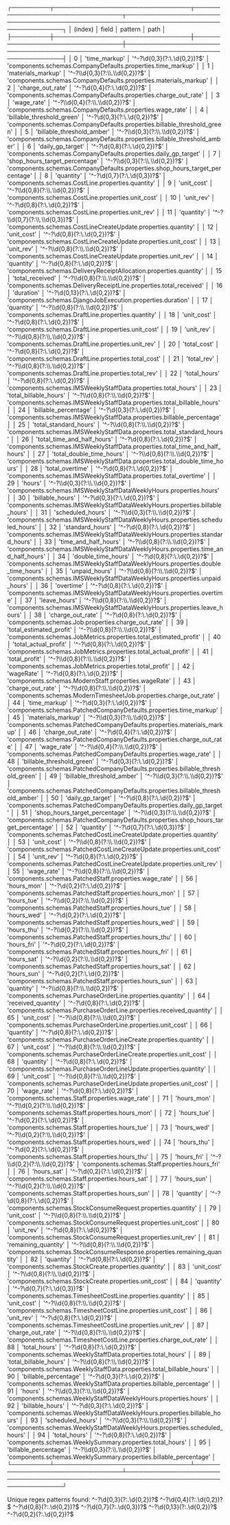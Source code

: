 ┌─────────┬────────────────────────────────┬─────────────────────────────────┬─────────────────────────────────────────────────────────────────────────────────────┐
│ (index) │ field │ pattern │ path │
├─────────┼────────────────────────────────┼─────────────────────────────────┼─────────────────────────────────────────────────────────────────────────────────────┤
│ 0 │ 'time_markup' │ '^-?\\d{0,3}(?:\\.\\d{0,2})?$'  │ 'components.schemas.CompanyDefaults.properties.time_markup'                         │
│ 1       │ 'materials_markup'             │ '^-?\\d{0,3}(?:\\.\\d{0,2})?$' │ 'components.schemas.CompanyDefaults.properties.materials_markup' │
│ 2 │ 'charge_out_rate' │ '^-?\\d{0,4}(?:\\.\\d{0,2})?$'  │ 'components.schemas.CompanyDefaults.properties.charge_out_rate'                     │
│ 3       │ 'wage_rate'                    │ '^-?\\d{0,4}(?:\\.\\d{0,2})?$' │ 'components.schemas.CompanyDefaults.properties.wage_rate' │
│ 4 │ 'billable_threshold_green' │ '^-?\\d{0,3}(?:\\.\\d{0,2})?$'  │ 'components.schemas.CompanyDefaults.properties.billable_threshold_green'            │
│ 5       │ 'billable_threshold_amber'     │ '^-?\\d{0,3}(?:\\.\\d{0,2})?$' │ 'components.schemas.CompanyDefaults.properties.billable_threshold_amber' │
│ 6 │ 'daily_gp_target' │ '^-?\\d{0,8}(?:\\.\\d{0,2})?$'  │ 'components.schemas.CompanyDefaults.properties.daily_gp_target'                     │
│ 7       │ 'shop_hours_target_percentage' │ '^-?\\d{0,3}(?:\\.\\d{0,2})?$' │ 'components.schemas.CompanyDefaults.properties.shop_hours_target_percentage' │
│ 8 │ 'quantity' │ '^-?\\d{0,7}(?:\\.\\d{0,3})?$'  │ 'components.schemas.CostLine.properties.quantity'                                   │
│ 9       │ 'unit_cost'                    │ '^-?\\d{0,8}(?:\\.\\d{0,2})?$' │ 'components.schemas.CostLine.properties.unit_cost' │
│ 10 │ 'unit_rev' │ '^-?\\d{0,8}(?:\\.\\d{0,2})?$'  │ 'components.schemas.CostLine.properties.unit_rev'                                   │
│ 11      │ 'quantity'                     │ '^-?\\d{0,7}(?:\\.\\d{0,3})?$' │ 'components.schemas.CostLineCreateUpdate.properties.quantity' │
│ 12 │ 'unit_cost' │ '^-?\\d{0,8}(?:\\.\\d{0,2})?$'  │ 'components.schemas.CostLineCreateUpdate.properties.unit_cost'                      │
│ 13      │ 'unit_rev'                     │ '^-?\\d{0,8}(?:\\.\\d{0,2})?$' │ 'components.schemas.CostLineCreateUpdate.properties.unit_rev' │
│ 14 │ 'quantity' │ '^-?\\d{0,8}(?:\\.\\d{0,2})?$'  │ 'components.schemas.DeliveryReceiptAllocation.properties.quantity'                  │
│ 15      │ 'total_received'               │ '^-?\\d{0,8}(?:\\.\\d{0,2})?$' │ 'components.schemas.DeliveryReceiptLine.properties.total_received' │
│ 16 │ 'duration' │ '^-?\\d{0,13}(?:\\.\\d{0,2})?$' │ 'components.schemas.DjangoJobExecution.properties.duration'                         │
│ 17      │ 'quantity'                     │ '^-?\\d{0,8}(?:\\.\\d{0,2})?$' │ 'components.schemas.DraftLine.properties.quantity' │
│ 18 │ 'unit_cost' │ '^-?\\d{0,8}(?:\\.\\d{0,2})?$'  │ 'components.schemas.DraftLine.properties.unit_cost'                                 │
│ 19      │ 'unit_rev'                     │ '^-?\\d{0,8}(?:\\.\\d{0,2})?$' │ 'components.schemas.DraftLine.properties.unit_rev' │
│ 20 │ 'total_cost' │ '^-?\\d{0,8}(?:\\.\\d{0,2})?$'  │ 'components.schemas.DraftLine.properties.total_cost'                                │
│ 21      │ 'total_rev'                    │ '^-?\\d{0,8}(?:\\.\\d{0,2})?$' │ 'components.schemas.DraftLine.properties.total_rev' │
│ 22 │ 'total_hours' │ '^-?\\d{0,8}(?:\\.\\d{0,2})?$'  │ 'components.schemas.IMSWeeklyStaffData.properties.total_hours'                      │
│ 23      │ 'total_billable_hours'         │ '^-?\\d{0,8}(?:\\.\\d{0,2})?$' │ 'components.schemas.IMSWeeklyStaffData.properties.total_billable_hours' │
│ 24 │ 'billable_percentage' │ '^-?\\d{0,3}(?:\\.\\d{0,2})?$'  │ 'components.schemas.IMSWeeklyStaffData.properties.billable_percentage'              │
│ 25      │ 'total_standard_hours'         │ '^-?\\d{0,8}(?:\\.\\d{0,2})?$' │ 'components.schemas.IMSWeeklyStaffData.properties.total_standard_hours' │
│ 26 │ 'total_time_and_half_hours' │ '^-?\\d{0,8}(?:\\.\\d{0,2})?$'  │ 'components.schemas.IMSWeeklyStaffData.properties.total_time_and_half_hours'        │
│ 27      │ 'total_double_time_hours'      │ '^-?\\d{0,8}(?:\\.\\d{0,2})?$' │ 'components.schemas.IMSWeeklyStaffData.properties.total_double_time_hours' │
│ 28 │ 'total_overtime' │ '^-?\\d{0,8}(?:\\.\\d{0,2})?$'  │ 'components.schemas.IMSWeeklyStaffData.properties.total_overtime'                   │
│ 29      │ 'hours'                        │ '^-?\\d{0,3}(?:\\.\\d{0,2})?$' │ 'components.schemas.IMSWeeklyStaffDataWeeklyHours.properties.hours' │
│ 30 │ 'billable_hours' │ '^-?\\d{0,3}(?:\\.\\d{0,2})?$'  │ 'components.schemas.IMSWeeklyStaffDataWeeklyHours.properties.billable_hours'        │
│ 31      │ 'scheduled_hours'              │ '^-?\\d{0,3}(?:\\.\\d{0,2})?$' │ 'components.schemas.IMSWeeklyStaffDataWeeklyHours.properties.scheduled_hours' │
│ 32 │ 'standard_hours' │ '^-?\\d{0,8}(?:\\.\\d{0,2})?$'  │ 'components.schemas.IMSWeeklyStaffDataWeeklyHours.properties.standard_hours'        │
│ 33      │ 'time_and_half_hours'          │ '^-?\\d{0,8}(?:\\.\\d{0,2})?$' │ 'components.schemas.IMSWeeklyStaffDataWeeklyHours.properties.time_and_half_hours' │
│ 34 │ 'double_time_hours' │ '^-?\\d{0,8}(?:\\.\\d{0,2})?$'  │ 'components.schemas.IMSWeeklyStaffDataWeeklyHours.properties.double_time_hours'     │
│ 35      │ 'unpaid_hours'                 │ '^-?\\d{0,8}(?:\\.\\d{0,2})?$' │ 'components.schemas.IMSWeeklyStaffDataWeeklyHours.properties.unpaid_hours' │
│ 36 │ 'overtime' │ '^-?\\d{0,8}(?:\\.\\d{0,2})?$'  │ 'components.schemas.IMSWeeklyStaffDataWeeklyHours.properties.overtime'              │
│ 37      │ 'leave_hours'                  │ '^-?\\d{0,8}(?:\\.\\d{0,2})?$' │ 'components.schemas.IMSWeeklyStaffDataWeeklyHours.properties.leave_hours' │
│ 38 │ 'charge_out_rate' │ '^-?\\d{0,8}(?:\\.\\d{0,2})?$'  │ 'components.schemas.Job.properties.charge_out_rate'                                 │
│ 39      │ 'total_estimated_profit'       │ '^-?\\d{0,8}(?:\\.\\d{0,2})?$' │ 'components.schemas.JobMetrics.properties.total_estimated_profit' │
│ 40 │ 'total_actual_profit' │ '^-?\\d{0,8}(?:\\.\\d{0,2})?$'  │ 'components.schemas.JobMetrics.properties.total_actual_profit'                      │
│ 41      │ 'total_profit'                 │ '^-?\\d{0,8}(?:\\.\\d{0,2})?$' │ 'components.schemas.JobMetrics.properties.total_profit' │
│ 42 │ 'wageRate' │ '^-?\\d{0,8}(?:\\.\\d{0,2})?$'  │ 'components.schemas.ModernStaff.properties.wageRate'                                │
│ 43      │ 'charge_out_rate'              │ '^-?\\d{0,8}(?:\\.\\d{0,2})?$' │ 'components.schemas.ModernTimesheetJob.properties.charge_out_rate' │
│ 44 │ 'time_markup' │ '^-?\\d{0,3}(?:\\.\\d{0,2})?$'  │ 'components.schemas.PatchedCompanyDefaults.properties.time_markup'                  │
│ 45      │ 'materials_markup'             │ '^-?\\d{0,3}(?:\\.\\d{0,2})?$' │ 'components.schemas.PatchedCompanyDefaults.properties.materials_markup' │
│ 46 │ 'charge_out_rate' │ '^-?\\d{0,4}(?:\\.\\d{0,2})?$'  │ 'components.schemas.PatchedCompanyDefaults.properties.charge_out_rate'              │
│ 47      │ 'wage_rate'                    │ '^-?\\d{0,4}(?:\\.\\d{0,2})?$' │ 'components.schemas.PatchedCompanyDefaults.properties.wage_rate' │
│ 48 │ 'billable_threshold_green' │ '^-?\\d{0,3}(?:\\.\\d{0,2})?$'  │ 'components.schemas.PatchedCompanyDefaults.properties.billable_threshold_green'     │
│ 49      │ 'billable_threshold_amber'     │ '^-?\\d{0,3}(?:\\.\\d{0,2})?$' │ 'components.schemas.PatchedCompanyDefaults.properties.billable_threshold_amber' │
│ 50 │ 'daily_gp_target' │ '^-?\\d{0,8}(?:\\.\\d{0,2})?$'  │ 'components.schemas.PatchedCompanyDefaults.properties.daily_gp_target'              │
│ 51      │ 'shop_hours_target_percentage' │ '^-?\\d{0,3}(?:\\.\\d{0,2})?$' │ 'components.schemas.PatchedCompanyDefaults.properties.shop_hours_target_percentage' │
│ 52 │ 'quantity' │ '^-?\\d{0,7}(?:\\.\\d{0,3})?$'  │ 'components.schemas.PatchedCostLineCreateUpdate.properties.quantity'                │
│ 53      │ 'unit_cost'                    │ '^-?\\d{0,8}(?:\\.\\d{0,2})?$' │ 'components.schemas.PatchedCostLineCreateUpdate.properties.unit_cost' │
│ 54 │ 'unit_rev' │ '^-?\\d{0,8}(?:\\.\\d{0,2})?$'  │ 'components.schemas.PatchedCostLineCreateUpdate.properties.unit_rev'                │
│ 55      │ 'wage_rate'                    │ '^-?\\d{0,8}(?:\\.\\d{0,2})?$' │ 'components.schemas.PatchedStaff.properties.wage_rate' │
│ 56 │ 'hours_mon' │ '^-?\\d{0,2}(?:\\.\\d{0,2})?$'  │ 'components.schemas.PatchedStaff.properties.hours_mon'                              │
│ 57      │ 'hours_tue'                    │ '^-?\\d{0,2}(?:\\.\\d{0,2})?$' │ 'components.schemas.PatchedStaff.properties.hours_tue' │
│ 58 │ 'hours_wed' │ '^-?\\d{0,2}(?:\\.\\d{0,2})?$'  │ 'components.schemas.PatchedStaff.properties.hours_wed'                              │
│ 59      │ 'hours_thu'                    │ '^-?\\d{0,2}(?:\\.\\d{0,2})?$' │ 'components.schemas.PatchedStaff.properties.hours_thu' │
│ 60 │ 'hours_fri' │ '^-?\\d{0,2}(?:\\.\\d{0,2})?$'  │ 'components.schemas.PatchedStaff.properties.hours_fri'                              │
│ 61      │ 'hours_sat'                    │ '^-?\\d{0,2}(?:\\.\\d{0,2})?$' │ 'components.schemas.PatchedStaff.properties.hours_sat' │
│ 62 │ 'hours_sun' │ '^-?\\d{0,2}(?:\\.\\d{0,2})?$'  │ 'components.schemas.PatchedStaff.properties.hours_sun'                              │
│ 63      │ 'quantity'                     │ '^-?\\d{0,8}(?:\\.\\d{0,2})?$' │ 'components.schemas.PurchaseOrderLine.properties.quantity' │
│ 64 │ 'received_quantity' │ '^-?\\d{0,8}(?:\\.\\d{0,2})?$'  │ 'components.schemas.PurchaseOrderLine.properties.received_quantity'                 │
│ 65      │ 'unit_cost'                    │ '^-?\\d{0,8}(?:\\.\\d{0,2})?$' │ 'components.schemas.PurchaseOrderLine.properties.unit_cost' │
│ 66 │ 'quantity' │ '^-?\\d{0,8}(?:\\.\\d{0,2})?$'  │ 'components.schemas.PurchaseOrderLineCreate.properties.quantity'                    │
│ 67      │ 'unit_cost'                    │ '^-?\\d{0,8}(?:\\.\\d{0,2})?$' │ 'components.schemas.PurchaseOrderLineCreate.properties.unit_cost' │
│ 68 │ 'quantity' │ '^-?\\d{0,8}(?:\\.\\d{0,2})?$'  │ 'components.schemas.PurchaseOrderLineUpdate.properties.quantity'                    │
│ 69      │ 'unit_cost'                    │ '^-?\\d{0,8}(?:\\.\\d{0,2})?$' │ 'components.schemas.PurchaseOrderLineUpdate.properties.unit_cost' │
│ 70 │ 'wage_rate' │ '^-?\\d{0,8}(?:\\.\\d{0,2})?$'  │ 'components.schemas.Staff.properties.wage_rate'                                     │
│ 71      │ 'hours_mon'                    │ '^-?\\d{0,2}(?:\\.\\d{0,2})?$' │ 'components.schemas.Staff.properties.hours_mon' │
│ 72 │ 'hours_tue' │ '^-?\\d{0,2}(?:\\.\\d{0,2})?$'  │ 'components.schemas.Staff.properties.hours_tue'                                     │
│ 73      │ 'hours_wed'                    │ '^-?\\d{0,2}(?:\\.\\d{0,2})?$' │ 'components.schemas.Staff.properties.hours_wed' │
│ 74 │ 'hours_thu' │ '^-?\\d{0,2}(?:\\.\\d{0,2})?$'  │ 'components.schemas.Staff.properties.hours_thu'                                     │
│ 75      │ 'hours_fri'                    │ '^-?\\d{0,2}(?:\\.\\d{0,2})?$' │ 'components.schemas.Staff.properties.hours_fri' │
│ 76 │ 'hours_sat' │ '^-?\\d{0,2}(?:\\.\\d{0,2})?$'  │ 'components.schemas.Staff.properties.hours_sat'                                     │
│ 77      │ 'hours_sun'                    │ '^-?\\d{0,2}(?:\\.\\d{0,2})?$' │ 'components.schemas.Staff.properties.hours_sun' │
│ 78 │ 'quantity' │ '^-?\\d{0,8}(?:\\.\\d{0,2})?$'  │ 'components.schemas.StockConsumeRequest.properties.quantity'                        │
│ 79      │ 'unit_cost'                    │ '^-?\\d{0,8}(?:\\.\\d{0,2})?$' │ 'components.schemas.StockConsumeRequest.properties.unit_cost' │
│ 80 │ 'unit_rev' │ '^-?\\d{0,8}(?:\\.\\d{0,2})?$'  │ 'components.schemas.StockConsumeRequest.properties.unit_rev'                        │
│ 81      │ 'remaining_quantity'           │ '^-?\\d{0,8}(?:\\.\\d{0,2})?$' │ 'components.schemas.StockConsumeResponse.properties.remaining_quantity' │
│ 82 │ 'quantity' │ '^-?\\d{0,8}(?:\\.\\d{0,2})?$'  │ 'components.schemas.StockCreate.properties.quantity'                                │
│ 83      │ 'unit_cost'                    │ '^-?\\d{0,8}(?:\\.\\d{0,2})?$' │ 'components.schemas.StockCreate.properties.unit_cost' │
│ 84 │ 'quantity' │ '^-?\\d{0,7}(?:\\.\\d{0,3})?$'  │ 'components.schemas.TimesheetCostLine.properties.quantity'                          │
│ 85      │ 'unit_cost'                    │ '^-?\\d{0,8}(?:\\.\\d{0,2})?$' │ 'components.schemas.TimesheetCostLine.properties.unit_cost' │
│ 86 │ 'unit_rev' │ '^-?\\d{0,8}(?:\\.\\d{0,2})?$'  │ 'components.schemas.TimesheetCostLine.properties.unit_rev'                          │
│ 87      │ 'charge_out_rate'              │ '^-?\\d{0,8}(?:\\.\\d{0,2})?$' │ 'components.schemas.TimesheetCostLine.properties.charge_out_rate' │
│ 88 │ 'total_hours' │ '^-?\\d{0,8}(?:\\.\\d{0,2})?$'  │ 'components.schemas.WeeklyStaffData.properties.total_hours'                         │
│ 89      │ 'total_billable_hours'         │ '^-?\\d{0,8}(?:\\.\\d{0,2})?$' │ 'components.schemas.WeeklyStaffData.properties.total_billable_hours' │
│ 90 │ 'billable_percentage' │ '^-?\\d{0,3}(?:\\.\\d{0,2})?$'  │ 'components.schemas.WeeklyStaffData.properties.billable_percentage'                 │
│ 91      │ 'hours'                        │ '^-?\\d{0,3}(?:\\.\\d{0,2})?$' │ 'components.schemas.WeeklyStaffDataWeeklyHours.properties.hours' │
│ 92 │ 'billable_hours' │ '^-?\\d{0,3}(?:\\.\\d{0,2})?$'  │ 'components.schemas.WeeklyStaffDataWeeklyHours.properties.billable_hours'           │
│ 93      │ 'scheduled_hours'              │ '^-?\\d{0,3}(?:\\.\\d{0,2})?$' │ 'components.schemas.WeeklyStaffDataWeeklyHours.properties.scheduled_hours' │
│ 94 │ 'total_hours' │ '^-?\\d{0,8}(?:\\.\\d{0,2})?$'  │ 'components.schemas.WeeklySummary.properties.total_hours'                           │
│ 95      │ 'billable_percentage'          │ '^-?\\d{0,3}(?:\\.\\d{0,2})?$' │ 'components.schemas.WeeklySummary.properties.billable_percentage' │
└─────────┴────────────────────────────────┴─────────────────────────────────┴─────────────────────────────────────────────────────────────────────────────────────┘

Unique regex patterns found:
^-?\d{0,3}(?:\.\d{0,2})?$
^-?\d{0,4}(?:\.\d{0,2})?$
^-?\d{0,8}(?:\.\d{0,2})?$
^-?\d{0,7}(?:\.\d{0,3})?$
^-?\d{0,13}(?:\.\d{0,2})?$
^-?\d{0,2}(?:\.\d{0,2})?$
